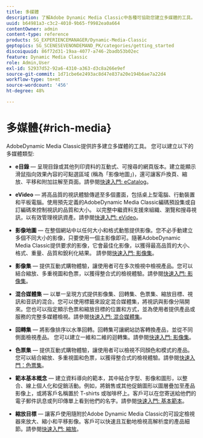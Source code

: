 ```yaml
---
title: 多媒體
description: 了解Adobe Dynamic Media Classic中各種可協助您建立多媒體的工具。
uuid: b64981a3-c3c2-4010-9b65-f9982ea0a664
contentOwner: admin
content-type: reference
products: SG_EXPERIENCEMANAGER/Dynamic-Media-Classic
geptopics: SG_SCENESEVENONDEMAND_PK/categories/getting_started
discoiquuid: 86f72d31-19aa-4077-a746-2badb53b02ec
feature: Dynamic Media Classic
role: Admin,User
exl-id: 52937d52-92a6-4310-a363-d3c8a266e9ef
source-git-commit: 1d71cbe6e2493ac8d47e837a20e194b6ae7a22d4
workflow-type: tm+mt
source-wordcount: '456'
ht-degree: 48%

---
```


# 多媒體{#rich-media}

AdobeDynamic Media Classic提供許多建立多媒體的工具。 您可以建立以下的多媒體類型:

* **e目錄**  — 呈現目錄或其他列印資料的互動式、可搜尋的網頁版本。建立能顯示滑鼠指向效果內容的可點選區域 (稱為「影像地圖」)，還可讓客戶換頁、縮放、平移和附加註解至頁面。請參閱[快速入門: eCatalog](/help/quick-start-ecatalog.md)。

* **eVideo**  — 將高品質的視訊體驗傳遞至多個畫面，包括桌上型電腦、行動裝置和平板電腦。使用預先定義的AdobeDynamic Media Classic編碼預設集或自訂編碼來控制視訊的品質和大小。 以完整中繼資料支援來組織、瀏覽和搜尋視訊，以有效管理視訊資產。請參閱[快速入門: eVideo](/help/quick-start-video.md)。

* **影像地圖**  — 在整個網站中以任何大小和格式動態提供影像。您不必手動建立多個不同大小的影像，只要使用一個主影像即可。隨著AdobeDynamic Media Classic提供要求的影像，它會最佳化影像，以獲得最高品質的大小、格式、重量、品質和銳利化結果。
請參閱[快速入門: 影像集](/help/quick-start-image-sizing.md)。

* **影像集**  — 提供互動式購物體驗，讓使用者可在多次檢視中檢視產品。您可以結合縮放、多重視圖和色票，以獲得整合式的檢視體驗。請參閱[快速入門: 影像集](/help/quick-start-image-sets.md)。

* **混合媒體集**  — 以單一呈現方式提供影像集、回轉集、色票集、縮放目標、視訊和音訊的混合。您可以使用標籤來設定混合媒體集，將視訊與影像分隔開來。您也可以指定顯示色票和縮放目標的位置和方式，並為使用者提供產品或服務的完整多媒體檢視。請參閱[快速入門: 混合媒體集](/help/quick-start-mixed-media-sets.md)。

* **回轉集**  — 將影像排序以水準回轉。回轉集可讓網站訪客轉換產品，並從不同側面檢視產品。 您可以建立一維和二維的迴轉集。請參閱[快速入門: 影像集](/help/quick-start-spin-sets.md)。

* **色票集**  — 提供互動式購物體驗，讓使用者可以檢視不同顏色和模式的產品。您可以結合縮放、多重視圖和色票，以獲得整合式的檢視體驗。請參閱[快速入門：色票集](/help/quick-start-swatch-sets.md)。

* **範本基本概念**  — 建立資料導向的範本，其中結合字型、影像和圖形，以整合、線上個人化和促銷活動。例如，將銷售或其他促銷圖形以圖層疊加至產品影像上，或將客戶名稱置於 T-shirts 或咖啡杯上。客戶可以在您寄送給他們的電子郵件訊息或列印傳單上看到他們的名字。請參閱[快速入門: 基本範本](/help/quick-start-template-basics.md)。

* **縮放目標**  — 讓客戶使用隨附於Adobe Dynamic Media Classic的可設定檢視器來放大、縮小和平移影像。客戶可以快速且互動地檢視高解析度的產品細節。請參閱[快速入門: 縮放](/help/quick-start-zoom.md)。
